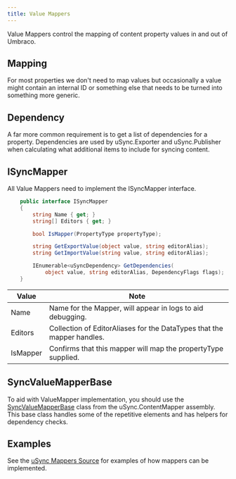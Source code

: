 ```yaml
---
title: Value Mappers
---
```


Value Mappers control the mapping of content property values in and out of Umbraco.

## Mapping
For most properties we don't need to map values but occasionally a value might contain an internal ID or something else that needs to be turned into something more generic.

## Dependency
A far more common requirement is to get a list of dependencies for a property. Dependencies are used by uSync.Exporter and uSync.Publisher when calculating what additional items to include for syncing content.

## ISyncMapper
All Value Mappers need to implement the ISyncMapper interface.

```cs
    public interface ISyncMapper
    {
        string Name { get; }
        string[] Editors { get; }

        bool IsMapper(PropertyType propertyType);

        string GetExportValue(object value, string editorAlias);
        string GetImportValue(string value, string editorAlias);

        IEnumerable<uSyncDependency> GetDependencies(
            object value, string editorAlias, DependencyFlags flags);
    }
```    
Value |	Note
------|------
Name  |	Name for the Mapper, will appear in logs to aid debugging.
Editors | Collection of EditorAliases for the DataTypes that the mapper handles.
IsMapper | Confirms that this mapper will map the propertyType supplied.

## SyncValueMapperBase
To aid with ValueMapper implementation, you should use the [SyncValueMapperBase](https://github.com/KevinJump/uSync/blob/v16/main/uSync.Core/Mapping/SyncValueMapperBase.cs) class from the uSync.ContentMapper assembly. This base class handles some of the repetitive elements and has helpers for dependency checks.

## Examples
See the [uSync Mappers Source](https://github.com/KevinJump/uSync/tree/v16/main/uSync.Core/Mapping) for examples of how mappers can be implemented.